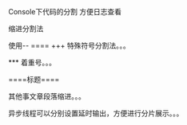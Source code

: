 Console下代码的分割 方便日志查看

缩进分割法


使用--   ====   +++ 特殊符号分割法。。。

*** 着重号。。。




====标题====

其他事文章段落缩进。。。


异步线程可以分别设置延时输出，方便进行分片展示。。。




